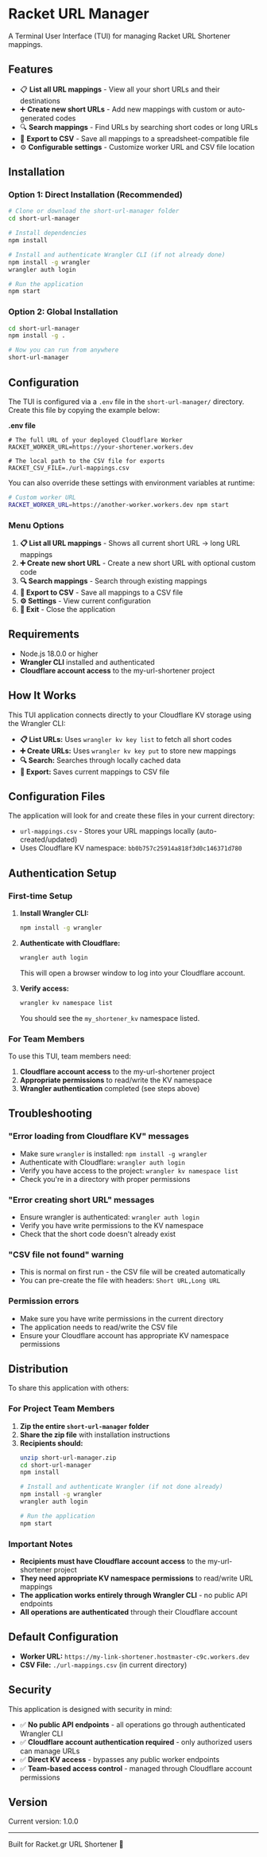 # Racket URL Manager

A Terminal User Interface (TUI) for managing Racket URL Shortener mappings.

## Features

- 📋 **List all URL mappings** - View all your short URLs and their destinations
- ➕ **Create new short URLs** - Add new mappings with custom or auto-generated codes  
- 🔍 **Search mappings** - Find URLs by searching short codes or long URLs
- 💾 **Export to CSV** - Save all mappings to a spreadsheet-compatible file
- ⚙️ **Configurable settings** - Customize worker URL and CSV file location

## Installation

### Option 1: Direct Installation (Recommended)

```bash
# Clone or download the short-url-manager folder
cd short-url-manager

# Install dependencies
npm install

# Install and authenticate Wrangler CLI (if not already done)
npm install -g wrangler
wrangler auth login

# Run the application
npm start
```

### Option 2: Global Installation

```bash
cd short-url-manager
npm install -g .

# Now you can run from anywhere
short-url-manager
```

## Configuration

The TUI is configured via a `.env` file in the `short-url-manager/` directory. Create this file by copying the example below:

**.env file**
```
# The full URL of your deployed Cloudflare Worker
RACKET_WORKER_URL=https://your-shortener.workers.dev

# The local path to the CSV file for exports
RACKET_CSV_FILE=./url-mappings.csv
```

You can also override these settings with environment variables at runtime:

```bash
# Custom worker URL
RACKET_WORKER_URL=https://another-worker.workers.dev npm start
```

### Menu Options

1. **📋 List all URL mappings** - Shows all current short URL → long URL mappings
2. **➕ Create new short URL** - Create a new short URL with optional custom code
3. **🔍 Search mappings** - Search through existing mappings
4. **💾 Export to CSV** - Save all mappings to a CSV file
5. **⚙️ Settings** - View current configuration
6. **🚪 Exit** - Close the application

## Requirements

- Node.js 18.0.0 or higher
- **Wrangler CLI** installed and authenticated
- **Cloudflare account access** to the my-url-shortener project

## How It Works

This TUI application connects directly to your Cloudflare KV storage using the Wrangler CLI:

- **📋 List URLs:** Uses `wrangler kv key list` to fetch all short codes
- **➕ Create URLs:** Uses `wrangler kv key put` to store new mappings  
- **🔍 Search:** Searches through locally cached data
- **💾 Export:** Saves current mappings to CSV file

## Configuration Files

The application will look for and create these files in your current directory:

- `url-mappings.csv` - Stores your URL mappings locally (auto-created/updated)
- Uses Cloudflare KV namespace: `bb0b757c25914a818f3d0c146371d780`

## Authentication Setup

### First-time Setup

1. **Install Wrangler CLI:**
   ```bash
   npm install -g wrangler
   ```

2. **Authenticate with Cloudflare:**
   ```bash
   wrangler auth login
   ```
   This will open a browser window to log into your Cloudflare account.

3. **Verify access:**
   ```bash
   wrangler kv namespace list
   ```
   You should see the `my_shortener_kv` namespace listed.

### For Team Members

To use this TUI, team members need:
1. **Cloudflare account access** to the my-url-shortener project
2. **Appropriate permissions** to read/write the KV namespace
3. **Wrangler authentication** completed (see steps above)

## Troubleshooting

### "Error loading from Cloudflare KV" messages

- Make sure `wrangler` is installed: `npm install -g wrangler`
- Authenticate with Cloudflare: `wrangler auth login`
- Verify you have access to the project: `wrangler kv namespace list`
- Check you're in a directory with proper permissions

### "Error creating short URL" messages

- Ensure wrangler is authenticated: `wrangler auth login`
- Verify you have write permissions to the KV namespace
- Check that the short code doesn't already exist

### "CSV file not found" warning

- This is normal on first run - the CSV file will be created automatically
- You can pre-create the file with headers: `Short URL,Long URL`

### Permission errors

- Make sure you have write permissions in the current directory
- The application needs to read/write the CSV file
- Ensure your Cloudflare account has appropriate KV namespace permissions

## Distribution

To share this application with others:

### For Project Team Members

1. **Zip the entire `short-url-manager` folder**
2. **Share the zip file** with installation instructions
3. **Recipients should:**
   ```bash
   unzip short-url-manager.zip
   cd short-url-manager  
   npm install
   
   # Install and authenticate Wrangler (if not done already)
   npm install -g wrangler
   wrangler auth login
   
   # Run the application
   npm start
   ```

### Important Notes

- **Recipients must have Cloudflare account access** to the my-url-shortener project
- **They need appropriate KV namespace permissions** to read/write URL mappings
- **The application works entirely through Wrangler CLI** - no public API endpoints
- **All operations are authenticated** through their Cloudflare account

## Default Configuration

- **Worker URL:** `https://my-link-shortener.hostmaster-c9c.workers.dev`
- **CSV File:** `./url-mappings.csv` (in current directory)

## Security

This application is designed with security in mind:

- ✅ **No public API endpoints** - all operations go through authenticated Wrangler CLI
- ✅ **Cloudflare account authentication required** - only authorized users can manage URLs
- ✅ **Direct KV access** - bypasses any public worker endpoints
- ✅ **Team-based access control** - managed through Cloudflare account permissions

## Version

Current version: 1.0.0

---

Built for Racket.gr URL Shortener 🔗
